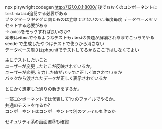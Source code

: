  npx playwright codegen http://127.0.0.1:8000/
後でおおくのコンポーネントに`test-dataid`追記する必要がある  
ブックマークやタグに同じものは登録できないので､毎度毎度 データベースをリセットする必要がある  
-> axiosをモックすれば良いのか?  
本来はvitestでやるようなテストもvitestの問題が解消されるまでこっちでやる  
seederで生成したやつはテストで使うから消さない  
データベース周りはphpunitでテストしてるからここではしなくてよい  

主にテストしたいこと  
ユーザーが変更したとこが反映されているか｡  
ユーザーが変更､入力した値がバックに正しく渡されているか  
バックから渡されたデータが正しく表示されているか  

とにかく想定した通りの動きをするか｡  

一部コンポーネントでは代表して1つのファイルでやるか｡  
共通のテストを作るか?  
コンポーネントはコンポーネントで別のファイルを作るか  

セキュリティ系の画面遷移も確認
